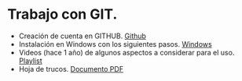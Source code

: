 # Trabajo con GIT.

- Creación de cuenta en GITHUB. [Github](https://github.com/)
- Instalación en Windows con los siguientes pasos. [Windows](https://git-scm.com/download/win)
- Videos (hace 1 año) de algunos aspectos a considerar para el uso. [Playlist](https://www.youtube.com/playlist?list=PL9qGZFPGJCLU6g8gUAiIOGJVJZpA1FQWT)
- Hoja de trucos. [Documento PDF](https://education.github.com/git-cheat-sheet-education.pdf)